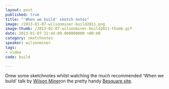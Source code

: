 ```yaml
---
layout: post
published: true
title: "'When we build' sketch notes"
image: /2013-01-07-wilsonminer-build2011.png
image-thumb: /2013-01-07-wilsonminer-build2011-thumb.gif
date: 2013-01-07 22:44:09.000000000 +00:00
category: sketchnotes
speaker: wilsonminer
tags:
- video
code: build

---
```


Drew some sketchnotes whilst watching the much recommended 'When we build' talk by <a href="http://wilsonminer.com" title="Wilsonminer.com">Wilson Miner</a>on the pretty handy <a href="http://www.besquare.me/session/when-we-build/" title="Besquare video">Besquare site</a>.
